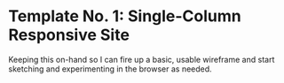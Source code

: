 # Template No. 1: Single-Column Responsive Site

Keeping this on-hand so I can fire up a basic, usable wireframe and start sketching and experimenting in the browser as needed. 

